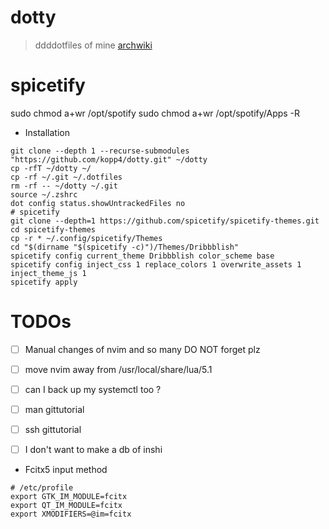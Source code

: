 # dotty
> ddddotfiles of mine
[archwiki](https://wiki.archlinux.org/title/Dotfiles#Tracking_dotfiles_directly_with_Git)


# spicetify
sudo chmod a+wr /opt/spotify
sudo chmod a+wr /opt/spotify/Apps -R

* Installation 
```shell
git clone --depth 1 --recurse-submodules "https://github.com/kopp4/dotty.git" ~/dotty
cp -rfT ~/dotty ~/
cp -rf ~/.git ~/.dotfiles
rm -rf -- ~/dotty ~/.git
source ~/.zshrc
dot config status.showUntrackedFiles no
# spicetify
git clone --depth=1 https://github.com/spicetify/spicetify-themes.git
cd spicetify-themes
cp -r * ~/.config/spicetify/Themes
cd "$(dirname "$(spicetify -c)")/Themes/Dribbblish"
spicetify config current_theme Dribbblish color_scheme base
spicetify config inject_css 1 replace_colors 1 overwrite_assets 1 inject_theme_js 1
spicetify apply
```

# TODOs
- [ ] Manual changes of nvim and so many DO NOT forget plz
- [ ] move nvim away from /usr/local/share/lua/5.1
- [ ] can I back up my systemctl too ?
- [ ] man gittutorial
- [ ] ssh gittutorial
- [ ] I don't want to make a db of inshi



* Fcitx5 input method
```
# /etc/profile 
export GTK_IM_MODULE=fcitx
export QT_IM_MODULE=fcitx
export XMODIFIERS=@im=fcitx
```

